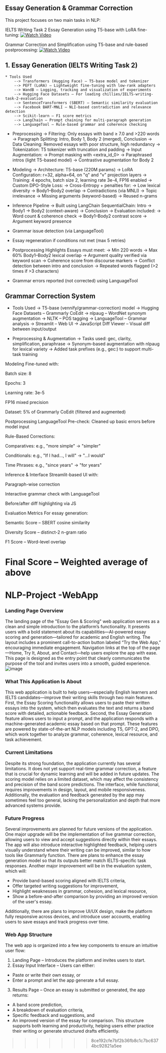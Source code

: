 ## Essay Generation & Grammar Correction
This project focuses on two main tasks in NLP:

IELTS Writing Task 2 Essay Generation using T5-base with LoRA fine-tuning: 
[![Watch Video](https://github.com/WarisJaima/NLP-Project/blob/main/Screenshot%20from%202025-04-11%2016-33-16.png)](https://www.youtube.com/watch?v=bh9voRM_CkU)

Grammar Correction and Simplification using T5-base and rule-based postprocessing: 
[![Watch Video](https://github.com/WarisJaima/NLP-Project/blob/main/Screenshot%20from%202025-04-11%2016-37-20.png)](https://www.youtube.com/watch?v=ysy86-DAu-o)


## 1. Essay Generation (IELTS Writing Task 2)
    * Tools Used
        --> Transformers (Hugging Face) – T5-base model and tokenizer
        --> PEFT (LoRA) – Lightweight fine-tuning with low-rank adapters
        --> WandB – Logging, tracking and visualization of experiments
        --> Hugging Face Datasets – For loading chillies/IELTS-writing-task-2-evaluation
        --> SentenceTransformers (SBERT) – Semantic similarity evaluation
        --> Facebook BART-MNLI – NLI-based contradiction and relevance detection
        --> Scikit-learn – F1 score metrics
        --> LangChain – Prompt chaining for multi-paragraph generation
        --> LanguageTool – Rule-based grammar and coherence checking

* Preprocessing
 -> Filtering: Only essays with band ≥ 7.0 and >220 words
 -> Paragraph Splitting: Intro, Body 1, Body 2 (merged), Conclusion
 -> Data Cleaning: Removed essays with poor structure, high redundancy
 -> Tokenization: T5 tokenizer with truncation and padding
 -> Input Augmentation:
 -> Prompt masking with <extra_id_0>
 -> Paraphrased intros (light T5-based model)
 -> Contrastive augmentation for Body 2

* Modeling
  -> Architecture: T5-base (220M params)
  -> LoRA Configuration: r=32, alpha=64, on "q" and "v" projection layers
  -> Training: 4 epochs, batch size 2, learning rate 3e-4, FP16 enabled
  -> Custom DPO-Style Loss:
  -> Cross-Entropy + penalties for:
  -> Low lexical diversity
  -> Body1–Body2 overlap
  -> Contradictions (via MNLI)
  -> Topic irrelevance
  -> Missing arguments (keyword-based)
  -> Reused n-grams

* Inference Pipeline
 -> Built using LangChain SequentialChain: Intro → Body1 → Body2 (context-aware) → Conclusion
 -> Evaluation included:
 -> Word count & coherence check
 -> Body1–Body2 contrast score
 -> Argument keyword presence

* Grammar issue detection (via LanguageTool)

* Essay regeneration if conditions not met (max 5 retries)

* Postprocessing Highlights Essays must meet:
  -> Min 220 words
  -> Max 60% Body1–Body2 lexical overlap
  -> Argument quality verified via keyword scan
  -> Coherence score from discourse markers
  -> Conflict detection between intro and conclusion
  -> Repeated words flagged (>2 times if >3 characters)

* Grammar errors reported (not corrected) using LanguageTool

## Grammar Correction System
* Tools Used
  -> T5-base (vennify/grammar-correction) model
  -> Hugging Face Datasets – Grammarly CoEdit
  -> nlpaug – WordNet synonym augmentation
  -> NLTK – POS tagging
  -> LanguageTool – Grammar analysis
  -> Streamlit – Web UI
  -> JavaScript Diff Viewer – Visual diff between input/output

* Preprocessing & Augmentation
-> Tasks used: gec, clarity, simplification, paraphrase
-> Synonym-based augmentation with nlpaug for lexical variety
-> Added task prefixes (e.g., gec:) to support multi-task training

Modeling
Fine-tuned with:

Batch size: 8

Epochs: 3

Learning rate: 3e-5

FP16 mixed precision

Dataset: 5% of Grammarly CoEdit (filtered and augmented)

Postprocessing
LanguageTool Pre-check: Cleaned up basic errors before model input

Rule-Based Corrections:

Comparatives: e.g., "more simple" → "simpler"

Conditionals: e.g., "If I had..., I will" → "...I would"

Time Phrases: e.g., "since years" → "for years"

Inference & Interface
Streamlit-based UI with:

Paragraph-wise correction

Interactive grammar check with LanguageTool

Before/after diff highlighting via JS

Evaluation Metrics
For essay generation:

Semantic Score – SBERT cosine similarity

Diversity Score – distinct-2 n-gram ratio

F1 Score – Word-level overlap

Final Score – Weighted average of above
=======
# NLP-Project -WebApp
### Landing Page Overview
The landing page of the "Essay Gen & Scoring" web application serves as a clean and simple introduction to the platform’s functionality. It presents users with a bold statement about its capabilities—AI-powered essay scoring and generation—tailored for academic and English writing. The layout includes a prominent call-to-action button labeled “Try the Web App,” encouraging immediate engagement. Navigation links at the top of the page—Home, Try It, About, and Contact—help users explore the app with ease. This page is designed as the entry point that clearly communicates the purpose of the tool and invites users into a smooth, guided experience.
![image](https://github.com/user-attachments/assets/372d9924-35c3-40e4-91e7-65a4b2b24820)

### What This Application Is About
This web application is built to help users—especially English learners and IELTS candidates—improve their writing skills through two main features. First, the Essay Scoring functionality allows users to paste their written essays into the system, which then evaluates the text and returns a band score with detailed, actionable feedback. Second, the Essay Generation feature allows users to input a prompt, and the application responds with a machine-generated academic essay based on that prompt. These features are powered by state-of-the-art NLP models including T5, GPT-2, and DPO, which work together to analyze grammar, coherence, lexical resource, and task achievement.

### Current Limitations
Despite its strong foundation, the application currently has several limitations. It does not yet support real-time grammar correction, a feature that is crucial for dynamic learning and will be added in future updates. The scoring model relies on a limited dataset, which may affect the consistency and precision of the band score predictions. The interface, while functional, requires improvements in design, layout, and mobile responsiveness. Additionally, the evaluation and feedback generated by the app may sometimes feel too general, lacking the personalization and depth that more advanced systems provide.

### Future Progress
Several improvements are planned for future versions of the application. One major upgrade will be the implementation of live grammar correction, allowing users to view and accept suggestions directly within their essays. The app will also introduce interactive highlighted feedback, helping users visually understand where their writing can be improved, similar to how tools like Grammarly function. There are plans to enhance the essay generation model so that its outputs better match IELTS-specific task responses.
Another major improvement will be in the evaluation system, which will:
- Provide band-based scoring aligned with IELTS criteria,
- Offer targeted writing suggestions for improvement,
- Highlight weaknesses in grammar, cohesion, and lexical resource,
- Show a before-and-after comparison by providing an improved version of the user's essay.

Additionally, there are plans to improve UI/UX design, make the platform fully responsive across devices, and introduce user accounts, enabling users to save essays and track progress over time.

### Web App Structure
The web app is organized into a few key components to ensure an intuitive user flow:
1. Landing Page – Introduces the platform and invites users to start.
2. Essay Input Interface – Users can either:
- Paste or write their own essay, or
- Enter a prompt and let the app generate a full essay.
3. Results Page – Once an essay is submitted or generated, the app returns:
- A band score prediction,
- A breakdown of evaluation criteria,
- Specific feedback and suggestions, and
- An improved version of the essay for comparison.
This structure supports both learning and productivity, helping users either practice their writing or generate structured drafts efficiently.

>>>>>>> 8ce192cfe7bf2b36fb8c1c7bc6374bc92821a5ee
